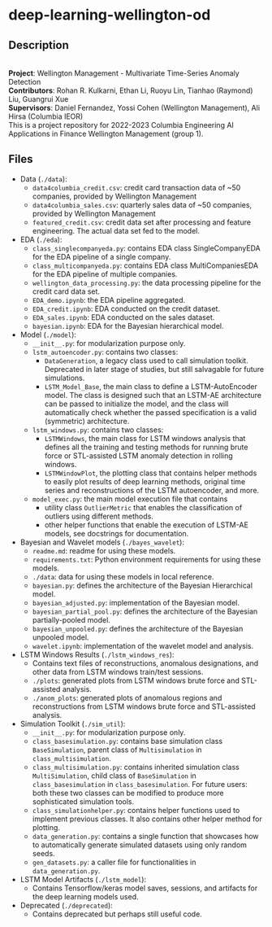 # deep-learning-wellington-od

## Description
\
  **Project**: Wellington Management - Multivariate Time-Series Anomaly Detection\
  **Contributors**: Rohan R. Kulkarni, Ethan Li, Ruoyu Lin, Tianhao (Raymond) Liu, Guangrui Xue\
  **Supervisors**: Daniel Fernandez, Yossi Cohen (Wellington Management), Ali Hirsa (Columbia IEOR)
  \
  This is a project repository for 2022-2023 Columbia Engineering AI Applications in Finance Wellington Management (group 1).

## Files 
- Data (`./data`):
  - `data4columbia_credit.csv`: credit card transaction data of ~50 companies, provided by Wellington Management 
  - `data4columbia_sales.csv`: quarterly sales data of ~50 companies, provided by Wellington Management
  - `featured_credit.csv`: credit data set after processing and feature engineering. The actual data set fed to the model.
- EDA (`./eda`):
  - `class_singlecompanyeda.py`: contains EDA class SingleCompanyEDA for the EDA pipeline of a single company.
  - `class_multicompanyeda.py`: contains EDA class MultiCompaniesEDA for the EDA pipeline of multiple companies.
  - `wellington_data_processing.py`: the data processing pipeline for the credit card data set.
  - `EDA_demo.ipynb`: the EDA pipeline aggregated.
  - `EDA_credit.ipynb`: EDA conducted on the credit dataset.
  - `EDA_sales.ipynb`: EDA conducted on the sales dataset.
  - `bayesian.ipynb`: EDA for the Bayesian hierarchical model.
- Model (`./model`):
  - `__init__.py`: for modularization purpose only.
  - `lstm_autoencoder.py`: contains two classes:
    - `DataGeneration`, a legacy class used to call simulation toolkit. Deprecated in later stage of studies, but still salvagable for future simulations.
    - `LSTM_Model_Base`, the main class to define a LSTM-AutoEncoder model. The class is designed such that an LSTM-AE architecture can be passed to initialize the model, and the class will automatically check whether the passed specification is a valid (symmetric) architecture.
  - `lstm_windows.py`: contains two classes:
    - `LSTMWindows`, the main class for LSTM windows analysis that defines all the training and testing methods for running brute force or STL-assisted LSTM anomaly detection in rolling windows.
    - `LSTMWindowPlot`, the plotting class that contains helper methods to easily plot results of deep learning methods, original time series and reconstructions of the LSTM autoencoder, and more.
  - `model_exec.py`: the main model execution file that contains
    - utility class `OutlierMetric` that enables the classification of outliers using different methods.
    - other helper functions that enable the execution of LSTM-AE models, see docstrings for documentation.
- Bayesian and Wavelet models (`./bayes_wavelet`):
  - `readme.md`: readme for using these models.
  - `requirements.txt`: Python environment requirements for using these models.
  - `./data`: data for using these models in local reference.
  - `bayesian.py`: defines the architecture of the Bayesian Hierarchical model.
  - `bayesian_adjusted.py`: implementation of the Bayesian model.
  - `bayesian_partial_pool.py`: defines the architecture of the Bayesian partially-pooled model.
  - `bayesian_unpooled.py`: defines the architecture of the Bayesian unpooled model.
  - `wavelet.ipynb`: implementation of the wavelet model and analysis.
- LSTM Windows Results (`./lstm_windows_res`):
    - Contains text files of reconstructions, anomalous designations, and other data from LSTM windows train/test sessions.
    - `./plots`: generated plots from LSTM windows brute force and STL-assisted analysis.
    - `./anom_plots`: generated plots of anomalous regions and reconstructions from LSTM windows brute force and STL-assisted analysis.
- Simulation Toolkit (`./sim_util`):
  - `__init__.py`: for modularization purpose only.
  - `class_basesimulation.py`: contains base simulation class `BaseSimulation`, parent class of `Multisimulation` in `class_multisimulation`.
  - `class_multisimulation.py`: contains inherited simulation class `MultiSimulation`, child class of `BaseSimulation` in `class_basesimulation` in `class_basesimulation`. For future users: both these two classes can be modified to produce more sophisticated simulation tools.
  - `class_simulationhelper.py`: contains helper functions used to implement previous classes. It also contains other helper method for plotting.
  - `data_generation.py`: contains a single function that showcases how to automatically generate simulated datasets using only random seeds. 
  - `gen_datasets.py`: a caller file for functionalities in `data_generation.py`.
- LSTM Model Artifacts (`./lstm_model`):
    - Contains Tensorflow/keras model saves, sessions, and artifacts for the deep learning models used.
- Deprecated (`./deprecated`):
    - Contains deprecated but perhaps still useful code.

